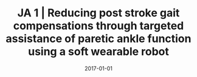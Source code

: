 ---
title: "JA 1 | Reducing post stroke gait compensations through targeted assistance of paretic ankle function using a soft wearable robot"
collection: publications
permalink: /publication/P1-2017-AJPM
date: 2017-01-01
venue: 'Engineering'
paperurl: '/files/2017-AJPM.pdf'
link: 'https://www.ncbi.nlm.nih.gov/pmc/articles/PMC7479995/'
citation: 'Awad L., <b>Kudzia P.</b>, Bae J., Long A., Hendron K., Holt K., ODonnell K., Walsh C.,Reducing post stroke gait compensations through targeted assistance of paretic ankle function using a soft wearable robot. <i>American Journal of Physical Medicine & Rehabilitation </i>, 96(10), <b>2017</b>'
---